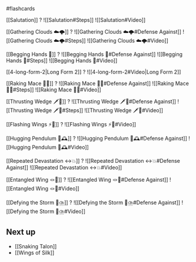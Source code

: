 #flashcards

[[Salutation]]
?
![[Salutation#Steps]]
![[Salutation#Video]]
<!--SR:!2025-03-10,2,248-->

<!--SR:!2025-02-25,30,230-->

[[Gathering Clouds ☁️🌩️]]
?
![[Gathering Clouds ☁️🌩️#Defense Against]]
![[Gathering Clouds ☁️🌩️#Steps]]
![[Gathering Clouds ☁️🌩️#Video]]
<!--SR:!2025-03-10,2,230-->

<!--SR:!2025-02-25,5,168-->

[[Begging Hands 🤲]]
?
![[Begging Hands 🤲#Defense Against]]
![[Begging Hands 🤲#Steps]]
![[Begging Hands 🤲#Video]]
<!--SR:!2025-03-10,2,248-->

<!--SR:!2025-02-26,6,208-->

[[4-long-form-2|Long Form 2]]
?
![[4-long-form-2#Video|Long Form 2]]
<!--SR:!2025-03-09,1,228-->


[[Raking Mace 🧹✊]]
?
![[Raking Mace 🧹✊#Defense Against]]
![[Raking Mace 🧹✊#Steps]]
![[Raking Mace 🧹✊#Video]]
<!--SR:!2025-03-10,2,248-->

[[Thrusting Wedge 🗡️🔼]]
?
![[Thrusting Wedge 🗡️🔼#Defense Against]]
![[Thrusting Wedge 🗡️🔼#Steps]]
![[Thrusting Wedge 🗡️🔼#Video]]

[[Flashing Wings ⚡🪽]]
?
![[Flashing Wings ⚡🪽#Video]]

[[Hugging Pendulum 🤗🕰️]]
?
![[Hugging Pendulum 🤗🕰️#Defense Against]]
![[Hugging Pendulum 🤗🕰️#Video]]

[[Repeated Devastation ↔️💥]]
?
![[Repeated Devastation ↔️💥#Defense Against]]
![[Repeated Devastation ↔️💥#Video]]

[[Entangled Wing 🪢🪽]]
?
![[Entangled Wing 🪢🪽#Defense Against]]
![[Entangled Wing 🪢🪽#Video]]

[[Defying the Storm 🚧⛈️]]
?
![[Defying the Storm 🚧⛈️#Defense Against]]
![[Defying the Storm 🚧⛈️#Video]]

## Next up

- [[Snaking Talon]]
- [[Wings of Silk]]
